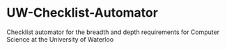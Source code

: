 # UW-Checklist-Automator
Checklist automator for the breadth and depth requirements for Computer Science at the University of Waterloo
